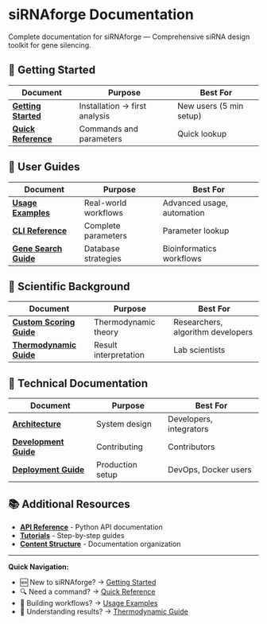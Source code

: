 # siRNAforge Documentation

Complete documentation for siRNAforge — Comprehensive siRNA design toolkit for gene silencing.

## 🚀 Getting Started

| Document | Purpose | Best For |
|----------|---------|----------|
| **[Getting Started](getting_started.md)** | Installation → first analysis | New users (5 min setup) |
| **[Quick Reference](QUICK_REFERENCE.md)** | Commands and parameters | Quick lookup |

## 📖 User Guides

| Document | Purpose | Best For |
|----------|---------|----------|
| **[Usage Examples](USAGE_EXAMPLES.md)** | Real-world workflows | Advanced usage, automation |
| **[CLI Reference](CLI_REFERENCE.md)** | Complete parameters | Parameter lookup |
| **[Gene Search Guide](gene_search.md)** | Database strategies | Bioinformatics workflows |

## 🧬 Scientific Background

| Document | Purpose | Best For |
|----------|---------|----------|
| **[Custom Scoring Guide](tutorials/custom_scoring.md)** | Thermodynamic theory | Researchers, algorithm developers |
| **[Thermodynamic Guide](THERMODYNAMIC_GUIDE.md)** | Result interpretation | Lab scientists |

## 🔧 Technical Documentation

| Document | Purpose | Best For |
|----------|---------|----------|
| **[Architecture](architecture.md)** | System design | Developers, integrators |
| **[Development Guide](development.md)** | Contributing | Contributors |
| **[Deployment Guide](deployment.md)** | Production setup | DevOps, Docker users |

## 📚 Additional Resources

- **[API Reference](api_reference.rst)** - Python API documentation
- **[Tutorials](tutorials/index.md)** - Step-by-step guides
- **[Content Structure](CONTENT_STRUCTURE.md)** - Documentation organization

---

**Quick Navigation:**
- 🆕 New to siRNAforge? → [Getting Started](getting_started.md)
- 🔍 Need a command? → [Quick Reference](QUICK_REFERENCE.md)
- 🧪 Building workflows? → [Usage Examples](USAGE_EXAMPLES.md)
- 🔬 Understanding results? → [Thermodynamic Guide](THERMODYNAMIC_GUIDE.md)
